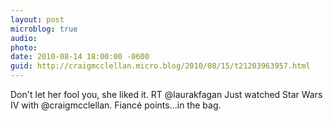 ```yaml
---
layout: post
microblog: true
audio: 
photo: 
date: 2010-08-14 18:00:00 -0600
guid: http://craigmcclellan.micro.blog/2010/08/15/t21203963957.html
---
```

Don't let her fool you, she liked it. RT @laurakfagan Just watched Star Wars IV with @craigmcclellan. Fiancé points...in the bag.
